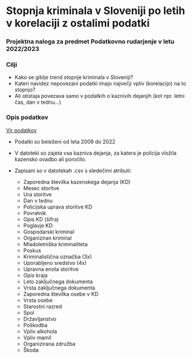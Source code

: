 # Stopnja kriminala v Sloveniji po letih v korelaciji z ostalimi podatki

### Projektna naloga za predmet Podatkovno rudarjenje v letu 2022/2023

### Cilji

- Kako se giblje trend stopnje kriminala v Sloveniji?
- Kateri navidez nepovezani podatki imajo največji vpliv (korelacijo) na to stopnjo?
- Ali obstaja povezava samo v podatkih o kaznivih dejanjih (kot npr. letni čas, dan v tednu...)

### Opis podatkov

[Vir podatkov](https://podatki.gov.si/dataset/mnzpkazniva-dejanja-od-leta-2009-dalje)
- Podatki so beleženi od leta 2009 do 2022
- V datoteki so zajeta vsa kazniva dejanja, za katera je policija vložila kazensko ovadbo ali poročilo.
- Zapisani so v datotekah .csv s sledečimi atributi: 

	- Zaporedna številka kazenskega dejanja (KD)
	- Mesec storitve
	- Ura storitve
	- Dan v tednu
	- Policijska uprava storitve KD
	- Povratnik
	- Opis KD (šifra)
	- Poglavje KD
	- Gospodarski kriminal
	- Organiziran kriminal
	- Mladoletniška kriminaliteta
	- Poskus
	- Kriminalistična označba (3x)
	- Uporabljeno sredstvo (4x)
	- Upravna enota storitve
	- Opis kraja
	- Leto zaključnega dokumenta
	- Vrsta zaključnega dokumenta
	- Zaporedna številka osebe v KD
	- Vrsta osebe
	- Starostni razred
	- Spol
	- Državljanstvo
	- Poškodba
	- Vpliv alkohola
	- Vpliv mamil
	- Organizirana združba
	- Škoda